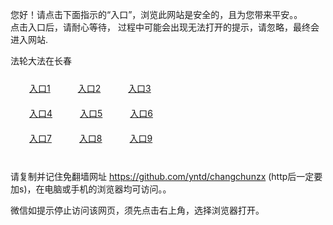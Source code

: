 您好！请点击下面指示的“入口”，浏览此网站是安全的，且为您带来平安。。 <br/>
点击入口后，请耐心等待， 过程中可能会出现无法打开的提示，请忽略，最终会进入网站. </br>

法轮大法在长春<br/>
<div style="padding:10px"><a style="margin:20px" target="_blank" href="https://d2ldqt9o04r8rp.cloudfront.net/2Qpsp?vboidlea" id="ccLink1" rel="nofollow">入口1</a> <a target="_blank" style="margin:20px" href="https://d1bi3h6kut2ky6.cloudfront.net/2Qpsp?xgidoi" id="ccLink2" rel="nofollow">入口2</a> <a style="margin:20px" target="_blank" href="https://d2610amugkoe7w.cloudfront.net/2Qpsp?ucxwpns" id="ccLink3" rel="nofollow">入口3</a></div>

<div style="padding:10px" ><a style="margin:20px" target="_blank" href="https://d2ldqt9o04r8rp.cloudfront.net/2Qpsp?vboidlea" id="ccLink4" rel="nofollow">入口4</a> <a style="margin:20px" href="https://d1bi3h6kut2ky6.cloudfront.net/2Qpsp?xgidoi" target="_blank" id="ccLink5" rel="nofollow">入口5</a> <a style="margin:20px" href="https://d2610amugkoe7w.cloudfront.net/2Qpsp?ucxwpns" target="_blank" id="ccLink6" rel="nofollow">入口6</a></div>

<div style="padding:10px"><a style="margin:20px" target="_blank" href="https://d2ldqt9o04r8rp.cloudfront.net/2Qpsp?vboidlea" id="ccLink7" rel="nofollow">入口7</a> <a style="margin:20px" href="https://d1bi3h6kut2ky6.cloudfront.net/2Qpsp?xgidoi" target="_blank" id="ccLink8" rel="nofollow">入口8</a> <a style="margin:20px" target="_blank" href="https://d2610amugkoe7w.cloudfront.net/2Qpsp?ucxwpns" id="ccLink9" rel="nofollow">入口9</a></div>

<br/>



请复制并记住免翻墙网址 https://github.com/yntd/changchunzx (http后一定要加s)，在电脑或手机的浏览器均可访问。。<br/>

微信如提示停止访问该网页，须先点击右上角，选择浏览器打开。
